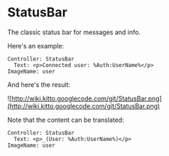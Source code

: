 # StatusBar #

The classic status bar for messages and info.

Here's an example:

```
Controller: StatusBar
  Text: <p>Connected user: %Auth:UserName%</p>
ImageName: user
```

And here's the result:

![http://wiki.kitto.googlecode.com/git/StatusBar.png](http://wiki.kitto.googlecode.com/git/StatusBar.png)

Note that the content can be translated:
```
Controller: StatusBar
  Text: <p>_(User: %Auth:UserName%)</p>
ImageName: user
```
